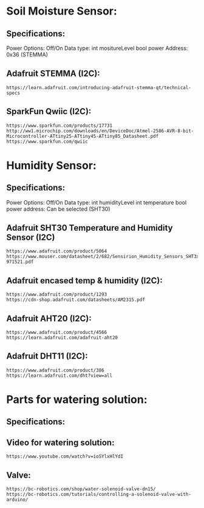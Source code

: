 # Soil Moisture Sensor:

## Specifications:
Power Options: Off/On
Data type: 
    int mositureLevel
    bool power
Address: 0x36 (STEMMA)


## Adafruit STEMMA (I2C):
    https://learn.adafruit.com/introducing-adafruit-stemma-qt/technical-specs

## SparkFun Qwiic (I2C):
    https://www.sparkfun.com/products/17731
    http://ww1.microchip.com/downloads/en/DeviceDoc/Atmel-2586-AVR-8-bit-Microcontroller-ATtiny25-ATtiny45-ATtiny85_Datasheet.pdf
    https://www.sparkfun.com/qwiic

# Humidity Sensor:

## Specifications: 
Power Options: Off/On
Data type:
    int humidityLevel
    int temperature
    bool power
address: Can be selected (SHT30)

## Adafruit SHT30 Temperature and Humidity Sensor (I2C)
    https://www.adafruit.com/product/5064
    https://www.mouser.com/datasheet/2/682/Sensirion_Humidity_Sensors_SHT3x_Datasheet_digital-971521.pdf

## Adafruit encased temp & humidity (I2C):
    https://www.adafruit.com/product/1293
    https://cdn-shop.adafruit.com/datasheets/AM2315.pdf

## Adafruit AHT20 (I2C):
    https://www.adafruit.com/product/4566
    https://learn.adafruit.com/adafruit-aht20

## Adafruit DHT11 (I2C):
    https://www.adafruit.com/product/386
    https://learn.adafruit.com/dht?view=all

# Parts for watering solution:

## Specifications:


## Video for watering solution: 
    https://www.youtube.com/watch?v=ioSYlxHlYdI

## Valve:
    https://bc-robotics.com/shop/water-solenoid-valve-dn15/
    https://bc-robotics.com/tutorials/controlling-a-solenoid-valve-with-arduino/